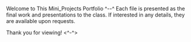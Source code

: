 Welcome to This Mini_Projects Portfolio ^--^
Each file is presented as the final work and presentations to the class.
If interested in any details, they are available upon requests.

Thank you for viewing! <^-^>
